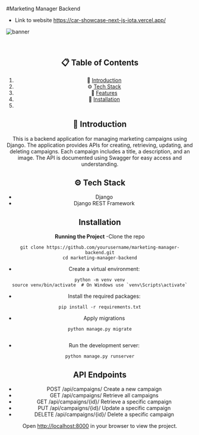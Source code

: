 #Marketing Manager Backend
 - Link to website   <a>https://car-showcase-next-js-iota.vercel.app/</a>

![banner](https://imgur.com/2d0AFmP,png)
<div align="center">
  <br />

## 📋 <a name="table">Table of Contents</a>

1. 🤖 [Introduction](#introduction)
2. ⚙️ [Tech Stack](#tech-stack)
3. 🔋 [Features](#features)
4. 🤸 [Installation](#quick-start)
5. 


## <a name="introduction">🤖 Introduction</a>
This is a backend application for managing marketing campaigns using Django. The application provides APIs for creating, retrieving, updating, and deleting campaigns. Each campaign includes a title, a description, and an image. The API is documented using Swagger for easy access and understanding.

## <a name="tech-stack">⚙️ Tech Stack</a>
- Django
- Django REST Framework

## Installation
**Running the Project**
-Clone the repo
```
git clone https://github.com/yourusername/marketing-manager-backend.git
cd marketing-manager-backend

```

- Create a virtual environment:
```
python -m venv venv
source venv/bin/activate  # On Windows use `venv\Scripts\activate`

```

- Install the required packages:
```
pip install -r requirements.txt

```

- Apply migrations
```
python manage.py migrate


```

- Run the development server:
```
python manage.py runserver

```

## API Endpoints
- POST	/api/campaigns/	Create a new campaign
- GET	/api/campaigns/	Retrieve all campaigns
- GET	/api/campaigns/{id}/	Retrieve a specific campaign
- PUT	/api/campaigns/{id}/	Update a specific campaign
- DELETE	/api/campaigns/{id}/	Delete a specific campaign

Open [http://localhost:8000](http://localhost:8000) in your browser to view the project.

  
